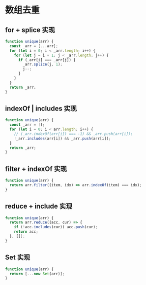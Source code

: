 # 数组去重

## for + splice 实现

```javascript
function unique(arr) {
  const _arr = [...arr];
  for (let i = 0; i < _arr.length; i++) {
    for (let j = i + 1; j < _arr.length; j++) {
      if (_arr[i] === _arr[j]) {
        _arr.splice(j, 1);
        j--;
      }
    }
  }
  return _arr;
}
```

## indexOf | includes 实现

```javascript
function unique(arr) {
  const _arr = [];
  for (let i = 0; i < arr.length; i++) {
    // (_arr.indexOf(arr[i]) === -1) && _arr.push(arr[i]);
    !_arr.includes(arr[i]) && _arr.push(arr[i]);
  }
  return _arr;
}
```

## filter + indexOf 实现

```javascript
function unique(arr) {
  return arr.filter((item, idx) => arr.indexOf(item) === idx);
}
```

## reduce + include 实现

```javascript
function unique(arr) {
  return arr.reduce((acc, cur) => {
    if (!acc.includes(cur)) acc.push(cur);
    return acc;
  }, []);
}
```

## Set 实现

```javascript
function unique(arr) {
  return [...new Set(arr)];
}
```
